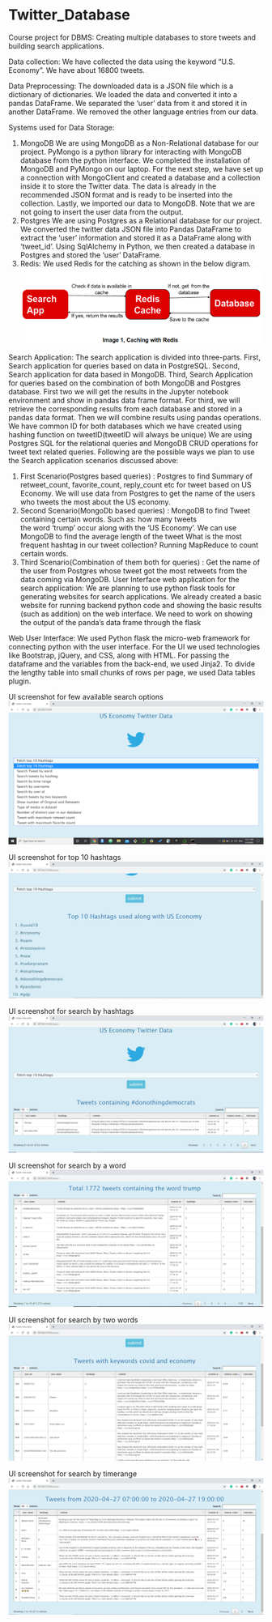 # Twitter_Database
Course project for DBMS: Creating multiple databases to store tweets and building search applications.

Data collection: We have collected the data using the keyword “U.S. Economy”. We have about 16800 tweets.

Data Preprocessing: The downloaded data is a JSON file which is a dictionary of 
dictionaries. We loaded the data and converted it into a pandas DataFrame. We separated the
‘user’ data from it and stored it in another DataFrame. We removed the other language entries
from our data.

Systems used for Data Storage:
1. MongoDB
We are using MongoDB as a Non-Relational database for our project. PyMongo is a
python library for interacting with MongoDB database from the python interface. We
completed the installation of MongoDB and PyMongo on our laptop. For the next step,
we have set up a connection with MongoClient and created a database and a collection
inside it to store the Twitter data. The data is already in the recommended JSON format
and is ready to be inserted into the collection. Lastly, we imported our data to MongoDB.
Note that we are not going to insert the user data from the output.
2. Postgres
We are using Postgres as a Relational database for our project. We converted the twitter
data JSON file into Pandas DataFrame to extract the ‘user’ information and stored it as a
DataFrame along with ‘tweet_id’. Using SqlAlchemy in Python, we then created a
database in Postgres and stored the ‘user’ DataFrame.
3. Redis:
We used Redis for the catching as shown in the below digram.
![GitHub Logo](/images/Caching.png)

Search Application:
The search application is divided into three-parts. First, Search application for queries
based on data in PostgreSQL. Second, Search application for data based in MongoDB.
Third, Search Application for queries based on the combination of both MongoDB and
Postgres database. First two we will get the results in the Jupyter notebook environment
and show in pandas data frame format. For third, we will retrieve the corresponding
results from each database and stored in a pandas data format. Then we will combine
results using pandas operations. We have common ID for both databases which we
have created using hashing function on tweetID(tweetID will always be unique)
We are using Postgres SQL for the relational queries and MongoDB CRUD operations
for tweet text related queries.
Following are the possible ways we plan to use the Search application scenarios discussed
above:
1. First Scenario(Postgres based queries) :
Postgres to find Summary of retweet_count, favorite_count, reply_count etc for
tweet based on US Economy.
We will use data from Postgres to get the name of the users who tweets the most
about the US economy.
2. Second Scenario(MongoDb based queries) :
MongoDB to find Tweet containing certain words. Such as: how many tweets \
the word ‘trump’ occur along with the ‘US Economy’.
We can use MongoDB to find the average length of the tweet
What is the most frequent hashtag in our tweet collection?
Running MapReduce to count certain words.
3. Third Scenario(Combination of them both for queries) :
Get the name of the user from Postgres whose tweet got the most retweets from
the data coming via MongoDB.
User Interface web application for the search application: We are planning to use python
flask tools for generating websites for search applications. We already created a basic website
for running backend python code and showing the basic results (such as addition) on the web
interface. We need to work on showing the output of the panda’s data frame through the flask

Web User Interface: 
We used Python flask the micro-web framework for connecting python with the user interface. For the UI we used technologies like Bootstrap, jQuery, and CSS, along with HTML. For passing the dataframe and the variables from the back-end, we used Jinja2. To divide the lengthy table into small chunks of rows per page, we used Data tables plugin. 

UI screenshot for few available search options
![alt text](https://github.com/SankBad/Twitter_Database/blob/master/images/Screenshot%20(683).png)


UI screenshot for top 10 hashtags
![GitHub Logo2](https://github.com/SankBad/Twitter_Database/blob/master/images/hashtag.JPG)


UI screenshot for search by hashtags
![GitHub Logo2](https://github.com/SankBad/Twitter_Database/blob/master/images/search-by-hashtag.JPG)


UI screenshot for search by a word
![GitHub Logo2](https://github.com/SankBad/Twitter_Database/blob/master/images/search-by-word.JPG)


UI screenshot for search by two words
![GitHub Logo2](https://github.com/SankBad/Twitter_Database/blob/master/images/search-two-keywords.JPG)

UI screenshot for search by timerange
![GitHub Logo2](https://github.com/SankBad/Twitter_Database/blob/master/images/search-time-range.JPG)
